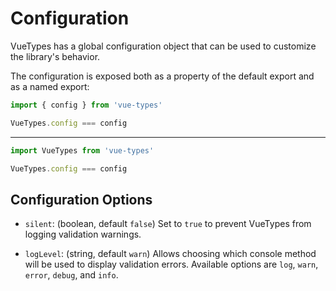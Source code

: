 <script setup>
import CodeExample from '../components/CodeExample.vue'
</script>

# Configuration

VueTypes has a global configuration object that can be used to customize the library's behavior.

The configuration is exposed both as a property of the default export and as a named export:

<CodeExample>

```js
import { config } from 'vue-types'

VueTypes.config === config
```

---

```js
import VueTypes from 'vue-types'

VueTypes.config === config
```

</CodeExample>

## Configuration Options

- `silent`: (boolean, default `false`) Set to `true` to prevent VueTypes from logging validation warnings.

- `logLevel`: (string, default `warn`) Allows choosing which console method will be used to display validation errors. Available options are `log`, `warn`, `error`, `debug`, and `info`.
